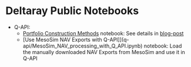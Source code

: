 # Deltaray Public Notebooks
- Q-API:
   - [Portfolio Construction Methods](q-api/MesoSim_Q_API_PortfolioConstruction.ipynb) notebook: See details in [blog-post](https://blog.deltaray.io/portfolio-construction-methods)
   - [Use MesoSim NAV Exports with Q-API]](q-api/MesoSim_NAV_processing_with_Q_API.ipynb) notebook: Load the manually downloaded NAV Exports from MesoSim and use it in Q-API
